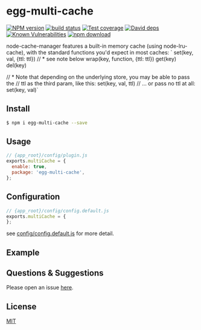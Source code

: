 # egg-multi-cache

[![NPM version][npm-image]][npm-url]
[![build status][travis-image]][travis-url]
[![Test coverage][codecov-image]][codecov-url]
[![David deps][david-image]][david-url]
[![Known Vulnerabilities][snyk-image]][snyk-url]
[![npm download][download-image]][download-url]

[npm-image]: https://img.shields.io/npm/v/egg-multi-cache.svg?style=flat-square
[npm-url]: https://npmjs.org/package/egg-multi-cache
[travis-image]: https://img.shields.io/travis/eggjs/egg-multi-cache.svg?style=flat-square
[travis-url]: https://travis-ci.org/eggjs/egg-multi-cache
[codecov-image]: https://img.shields.io/codecov/c/github/eggjs/egg-multi-cache.svg?style=flat-square
[codecov-url]: https://codecov.io/github/eggjs/egg-multi-cache?branch=master
[david-image]: https://img.shields.io/david/eggjs/egg-multi-cache.svg?style=flat-square
[david-url]: https://david-dm.org/eggjs/egg-multi-cache
[snyk-image]: https://snyk.io/test/npm/egg-multi-cache/badge.svg?style=flat-square
[snyk-url]: https://snyk.io/test/npm/egg-multi-cache
[download-image]: https://img.shields.io/npm/dm/egg-multi-cache.svg?style=flat-square
[download-url]: https://npmjs.org/package/egg-multi-cache

node-cache-manager features a built-in memory cache (using node-lru-cache), with the standard functions you'd expect in most caches:
`
set(key, val, {ttl: ttl}) // * see note below
wrap(key, function, {ttl: ttl}) 
get(key)
del(key)

// * Note that depending on the underlying store, you may be able to pass the
// ttl as the third param, like this:
set(key, val, ttl)
// ... or pass no ttl at all:
set(key, val)`


## Install

```bash
$ npm i egg-multi-cache --save
```

## Usage

```js
// {app_root}/config/plugin.js
exports.multiCache = {
  enable: true,
  package: 'egg-multi-cache',
};
```

## Configuration

```js
// {app_root}/config/config.default.js
exports.multiCache = {
};
```

see [config/config.default.js](config/config.default.js) for more detail.

## Example

<!-- example here -->

## Questions & Suggestions

Please open an issue [here](https://github.com/relzhong/egg-multi-cache/issues).

## License

[MIT](LICENSE)
